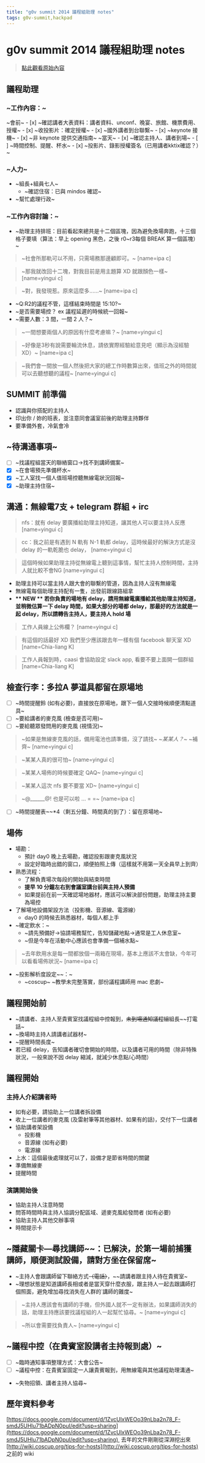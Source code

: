 ```yaml
---
title: "g0v summit 2014 議程組助理 notes"
tags: g0v-summit,hackpad
---
```


# g0v summit 2014 議程組助理 notes

> [點此觀看原始內容](https://g0v.hackpad.tw/IhFOFArMY9c)


## 議程助理

### ~工作內容：~

~會前~
    - [x] ~確認講者大表資料：講者資料、unconf、晚宴、旅館、機票費用、授權~
    - [x] ~收投影片：確定授權~
    - [x] ~國外講者到台聯繫~
        - [x] ~keynote 接機~
        - [x] ~非 keynote 提供交通指南~
~當天~
    - [x] ~確認主持人、講者到場~
    - [ ] ~時間控制、提醒、杯水~
    - [x] ~投影片、錄影授權簽名（已用講者kktix確認？）~

### ~人力~

- ~組長+組員七人~
    - ~確認住宿：已與 mindos 確認~
- ~幫忙處理行政~

### ~工作內容討論：~

- ~助理主持排班：目前看起來總共是十二個區塊，因為避免換場奔跑，十三個格子要填（算法：早上 opening 黑色，之後 r0~r3每個 BREAK 算一個區塊）~
> ~社會所那軌可以不用，只需場務那邊顧即可。~
> [name=ipa c]

> ~那我就改回十二塊，對我目前是用主題算 XD 就跟顏色一樣~
> [name=yingui c]

> ~對，我發現惹。原來這麼多......~
> [name=ipa c]

- ~Q:R2的議程不管，這樣結束時間是 15:10?~
- ~是否需要場控？ ex 議程延遲的時候統一回報~
- ~需要人數：3 間，一間 2 人？~
> ~一間想要兩個人的原因有什麼考慮嘛？~
> [name=yingui c]

> ~好像是3秒有說需要輪流休息，請依實際經驗給意見吧（顯示為沒經驗 XD）~
> [name=ipa c]

> ~我們會一間放一個人然後把大家的總工作時數算出來，值班之外的時間就可以去聽想聽的議程~
> [name=yingui c]







## SUMMIT 前準備

- 認識與你搭配的主持人
- 印出你 / 妳的班表，並注意同會議室前後的助理主持夥伴
- 要準備外套，冷氣會冷

## ~待溝通事項~

- [ ] ~找議程組當天的聯絡窗口→找不到講師備案~
- [x] ~在會場預先準備杯水~
- [x] ~工人室找一個人值班場控聽無線電狀況回報~
- [x] ~助理主持住宿~

## 溝通：無線電7支 + telegram 群組 + irc

> nfs：就有 delay 要廣播給助理主持知道，讓其他人可以要主持人反應
> [name=yingui c]

> cc：我之前是有遇到 N 軌有 N-1 軌都 delay，這時候最好的解決方式是沒 delay 的一軌乾脆也 delay，
> [name=yingui c]

> 這個時候如果助理主持從無線電上聽到這事情，幫忙主持人控制時間，主持人就比較不會NG
> [name=yingui c]


- 助理主持可以當主持人跟大會的聯繫的管道，因為主持人沒有無線電
- 無線電每個助理主持配有一隻，出發前跟線路組拿
- **\*\* NEW ** 若你負責的場地有 delay，請用無線電廣播給其他助理主持知道，並稍微估算一下 delay 時間，如果大部分的場都 delay，那最好的方法就是一起 delay，所以請轉告主持人，要主持人 hold 場**
> 工作人員線上公佈欄？
> [name=yingui c]

> 有這個的話最好 XD 我們至少應該跟去年一樣有個 facebook 聊天室 XD
> [name=Chia-liang K]

> 工作人員報到時，caasi 會協助設定 slack app, 看要不要上面開一個群組
> [name=Chia-liang K]


## 檢查行李：多拉A 夢道具都留在原場地

- [ ] ~時間提醒鈴 (如有必要)，直接放在原場地，跟下一個人交接時候順便清點道具~
- [ ] ~要給講者的麥克風 (檢查是否可用)~
- [ ] ~要給聽眾發問用的麥克風 (視情況)~
> ~如果是無線麥克風的話，備用電池也請準備，沒了請找~ _~某某人？~_ ~補齊~
> [name=yingui c]

> ~某某人真的很可怕~
> [name=yingui c]

> ~某某人場佈的時候要確定 QAQ~
> [name=yingui c]

> ~某某人這次 nfs 要不要當 XD~
> [name=yingui c]

> ~@______@! 也是可以啦 ... = =~
> [name=ipa c]

- [ ] ~時間提醒表~~*4（剩五分鐘、時間真的到了）：留在原場地~



## 場佈

- 場勘：
    - 預計 day0 晚上去場勘，確認投影跟麥克風狀況
    - 設定好臨時出錯的窗口，順便拍照上傳（這樣就不用第一天全員早上到齊）
- 熟悉流程：
    - 了解負責場次每段的開始與結束時間
    - **提早 10 分鐘左右到會議室講台前與主持人預備**
    - 如果提前在前一天確認場地器材，應該可以解決部份問題，助理主持主要為場控
- 了解場地設備架設方法（投影機、音源線、電源線）
    - day0 的時候去熟悉器材，每個人都上手
- ~確定飲水：~
    - ~請先預備好→協請場務幫忙，告知儲藏地點→通常是工人休息室~
    - ~但是今年在活動中心應該也會準備一個補水點~
> ~去年飲用水是每一間都放個一兩箱在現場，基本上應該不太會缺，今年可以看看場佈狀況~
> [name=ipa c]

- ~投影解析度設定~~：~
    - ~coscup~ ~教學未完整落實，部份議程講師用 mac 悲劇~

## 議程開始前

- ~請講者、主持人至貴賓室找議程組中控報到，~~未到場通知議程組~~組長~~打電話~
- ~換場時主持人請講者試器材~
- ~提醒時間長度~
- 若已經 delay，告知講者確切會開始的時間，以及講者可用的時間（除非特殊狀況，一般來說不因 delay 縮減，就減少休息點/心時間）

## 議程開始

### 主持人介紹講者時

- 如有必要，請協助上一位講者拆設備
- 收上一位講者的麥克風 (及雷射筆等其他器材、如果有的話)，交付下一位講者
- 協助講者架設備
    - 投影機
    - 音源線 (如有必要)
    - 電源線
- 上水：這個最後處理就可以了，設備才是節省時間的關鍵
- 準備無線麥
- 提醒時間

### 演講開始後

- 協助主持人注意時間
- 問答時間時與主持人協調分配區域、遞麥克風給發問者 (如有必要)
- 協助主持人其他交辦事項
- 時間提示卡

## ~隱藏關卡—尋找講師~~：已解決，於第一場前捕獲講師，順便測試設備，請對方坐在保留席~

- ~主持人會跟講師留下聯絡方式~~（電話）~~，~~請講者跟主持人待在貴賓室~
- ~理想狀態是知道講師長相或者是當天穿什麼衣服，跟主持人一起去跟講師打個照面，避免增加尋找消失在人群的˙講師的難度~
> ~主持人應該會有講師的手機，但外國人就不一定有辦法，如果講師消失的話，助理主持應該要找議程組的人一起幫忙協尋。~
> [name=yingui c]

> ~所以會需要找負責人~
> [name=yingui c]


## ~議程中控（在貴賓室設講者主持報到處）~

- [ ] ~臨時通知事項整理方式：大會公告~
- [ ] ~議程中控：在貴賓室固定一人讓貴賓報到，用無線電與其他議程助理溝通~
- ~失物招領、講者主持人協尋~

## 歷年資料參考

[https://docs.google.com/document/d/1ZvcUlxWEOo39nLba2n78_F-smdJ5UHlu71bADpN0puI/edit?usp=sharing](https://docs.google.com/document/d/1ZvcUlxWEOo39nLba2n78_F-smdJ5UHlu71bADpN0puI/edit?usp=sharing)  去年的文件剛剛從深淵挖出來
[http://wiki.coscup.org/tips-for-hosts](http://wiki.coscup.org/tips-for-hosts) 之前的 wiki

